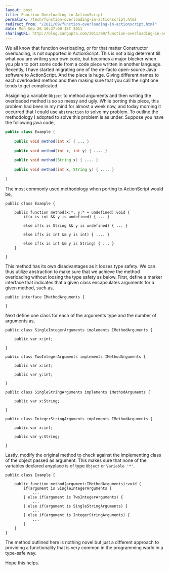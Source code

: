 ```yaml
---
layout: post
title: Function Overloading in ActionScript
permalink: /tech/function-overloading-in-actionscript.html
redirect_from: "/2011/09/function-overloading-in-actionscript.html"
date: Mon Sep 26 10:37:00 IST 2011
sharingURL: http://blog.sangupta.com/2011/09/function-overloading-in-actionscript.html
---
```


We all know that function overloading, or for that matter Constructor overloading, is not 
supported in ActionScript. This is not a big deterrent till what you are writing your own 
code, but becomes a major blocker when you plan to port some code from a code piece written 
in another language. Recently, I have started migrating one of the de-facto open-source Java 
software to ActionScript. And the piece is huge. Giving different names to each overloaded 
method and then making sure that you call the right one tends to get complicated.

Assigning a variable `Object` to method arguments and then writing the overloaded method is 
so so messy and ugly. While porting this piece, this problem had been in my mind for almost 
a week now, and today morning it occurred that I could use `abstraction` to solve my problem. 
To outline the methodology I adopted to solve this problem is as under. Suppose you have the 
following java code, 

```java
public class Example {
 
    public void method(int x) { ... }
 
    public void method(int x, int y) { .... }
 
    public void method(String x) { .... }
 
    public void method(int x, String y) { .... }
 
}
```

The most commonly used methodology when porting to ActionScript would be,

```as3
public class Example {
 
    public function method(x:*, y:* = undefined):void {
        if(x is int && y is undefined) { ... }
 
        else if(x is String && y is undefined) { ... }
 
        else if(x is int && y is int) { .... }
 
        else if(x is int && y is String) { ... }
    }
 
}
```

This method has its own disadvantages as it looses type safety. We can thus utilize abstraction 
to make sure that we achieve the method overloading without loosing the type safety as below. 
First, define a marker interface that indicates that a given class encapsulates arguments for 
a given method, such as,

```as3
public interface IMethodArguments {
 
}
```

Next define one class for each of the arguments type and the number of arguments as,

```as3
public class SingleIntegerArguments implements IMethodArguments {
 
    public var x:int;
 
}
 
public class TwoIntegerArguments implements IMethodArguments {
 
    public var x:int;
 
    public var y:int;
 
}
 
public class SingleStringArguments implements IMethodArguments {
 
    public var x:String;
 
}
 
public class IntegerStringArguments implements IMethodArguments {
 
    public var x:int;
 
    public var y:String;
 
}
```

Lastly, modify the original method to check against the implementing class of the object passed as 
argument. This makes sure that none of the variables declared anyplace is of type `Object` or `Variable '*'`.

```as3
public class Example {
 
    public function method(argument:IMethodArguments):void {
        if(argument is SingleIntegerArguments {
            ...
        } else if(argument is TwoIntegerArguments) {
            ...
        } else if(argument is SingleStringArguments) {
            ...
        } else if(argument is IntegerStringArguments) {
            ...
        }
    }
}
```

The method outlined here is nothing novel but just a different approach to providing a functionality that is 
very common in the programming world in a type-safe way.

Hope this helps.

